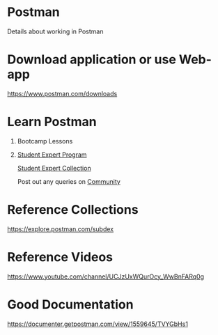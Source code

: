 # Postman
Details about working in Postman

# Download application or use Web-app
https://www.postman.com/downloads

# Learn Postman
1) Bootcamp Lessons
2) [Student Expert Program](https://www.postman.com/company/student-program)

   [Student Expert Collection](https://explore.postman.com/templates/11859/student-expert)
   
   Post out any queries on [Community](https://community.postman.com/tag/training)

# Reference Collections
https://explore.postman.com/subdex

# Reference Videos
https://www.youtube.com/channel/UCJzUxWQurOcy_WwBnFARq0g

# Good Documentation
https://documenter.getpostman.com/view/1559645/TVYGbHs1
